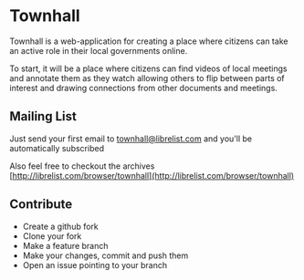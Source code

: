 Townhall
========

Townhall is a web-application for creating a place where citizens can take an
active role in their local governments online.

To start, it will be a place where citizens can find videos of local meetings
and annotate them as they watch allowing others to flip between parts of
interest and drawing connections from other documents and meetings.

Mailing List
-------

Just send your first email to
[townhall@librelist.com](mailto:townhall@librelist.com) and you'll be
automatically subscribed

Also feel free to checkout the archives
[http://librelist.com/browser/townhall](http://librelist.com/browser/townhall)

Contribute
----------
 - Create a github fork
 - Clone your fork
 - Make a feature branch
 - Make your changes, commit and push them
 - Open an issue pointing to your branch

